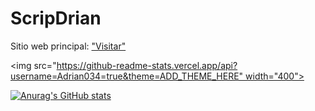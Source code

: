 # ScripDrian

Sitio web principal: ["Visitar"](https://scripdrian.github.io/ScripDrian/)

<img src="https://github-readme-stats.vercel.app/api?username=Adrian034=true&theme=ADD_THEME_HERE" width="400">

[![Anurag's GitHub stats](https://github-readme-stats.vercel.app/api?username=Adrian034)](https://github.com/Adrian034/github-readme-stats)


